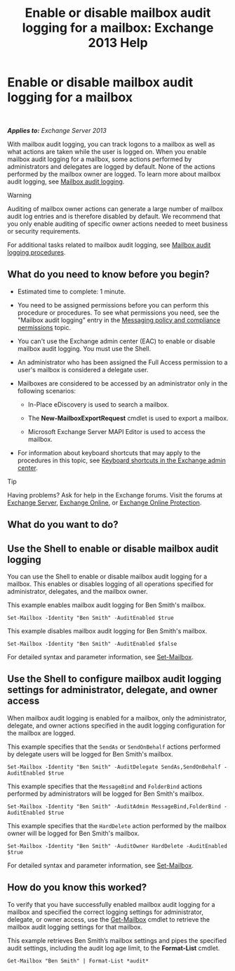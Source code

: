 ﻿---
title: 'Enable or disable mailbox audit logging for a mailbox: Exchange 2013 Help'
TOCTitle: Enable or disable mailbox audit logging for a mailbox
ms:assetid: c4bbfd52-6196-49c7-8c31-777fbbee11f2
ms:mtpsurl: https://technet.microsoft.com/en-us/library/Ff461937(v=EXCHG.150)
ms:contentKeyID: 49300697
ms.date: 12/09/2016
mtps_version: v=EXCHG.150
---

# Enable or disable mailbox audit logging for a mailbox

 

_**Applies to:** Exchange Server 2013_


With mailbox audit logging, you can track logons to a mailbox as well as what actions are taken while the user is logged on. When you enable mailbox audit logging for a mailbox, some actions performed by administrators and delegates are logged by default. None of the actions performed by the mailbox owner are logged. To learn more about mailbox audit logging, see [Mailbox audit logging](mailbox-audit-logging-exchange-2013-help.md).


> [!WARNING]
> Auditing of mailbox owner actions can generate a large number of mailbox audit log entries and is therefore disabled by default. We recommend that you only enable auditing of specific owner actions needed to meet business or security requirements.



For additional tasks related to mailbox audit logging, see [Mailbox audit logging procedures](mailbox-audit-logging-procedures-exchange-2013-help.md).

## What do you need to know before you begin?

  - Estimated time to complete: 1 minute.

  - You need to be assigned permissions before you can perform this procedure or procedures. To see what permissions you need, see the "Mailbox audit logging" entry in the [Messaging policy and compliance permissions](messaging-policy-and-compliance-permissions-exchange-2013-help.md) topic.

  - You can't use the Exchange admin center (EAC) to enable or disable mailbox audit logging. You must use the Shell.

  - An administrator who has been assigned the Full Access permission to a user's mailbox is considered a delegate user.

  - Mailboxes are considered to be accessed by an administrator only in the following scenarios:
    
      - In-Place eDiscovery is used to search a mailbox.
    
      - The **New-MailboxExportRequest** cmdlet is used to export a mailbox.
    
      - Microsoft Exchange Server MAPI Editor is used to access the mailbox.

  - For information about keyboard shortcuts that may apply to the procedures in this topic, see [Keyboard shortcuts in the Exchange admin center](keyboard-shortcuts-in-the-exchange-admin-center-exchange-online-protection-help.md).


> [!TIP]
> Having problems? Ask for help in the Exchange forums. Visit the forums at <A href="https://go.microsoft.com/fwlink/p/?linkid=60612">Exchange Server</A>, <A href="https://go.microsoft.com/fwlink/p/?linkid=267542">Exchange Online</A>, or <A href="https://go.microsoft.com/fwlink/p/?linkid=285351">Exchange Online Protection</A>.



## What do you want to do?

## Use the Shell to enable or disable mailbox audit logging

You can use the Shell to enable or disable mailbox audit logging for a mailbox. This enables or disables logging of all operations specified for administrator, delegates, and the mailbox owner.

This example enables mailbox audit logging for Ben Smith's mailbox.

    Set-Mailbox -Identity "Ben Smith" -AuditEnabled $true

This example disables mailbox audit logging for Ben Smith's mailbox.

    Set-Mailbox -Identity "Ben Smith" -AuditEnabled $false

For detailed syntax and parameter information, see [Set-Mailbox](https://technet.microsoft.com/en-us/library/bb123981\(v=exchg.150\)).

## Use the Shell to configure mailbox audit logging settings for administrator, delegate, and owner access

When mailbox audit logging is enabled for a mailbox, only the administrator, delegate, and owner actions specified in the audit logging configuration for the mailbox are logged.

This example specifies that the `SendAs` or `SendOnBehalf` actions performed by delegate users will be logged for Ben Smith's mailbox.

    Set-Mailbox -Identity "Ben Smith" -AuditDelegate SendAs,SendOnBehalf -AuditEnabled $true

This example specifies that the `MessageBind` and `FolderBind` actions performed by administrators will be logged for Ben Smith's mailbox.

    Set-Mailbox -Identity "Ben Smith" -AuditAdmin MessageBind,FolderBind -AuditEnabled $true

This example specifies that the `HardDelete` action performed by the mailbox owner will be logged for Ben Smith's mailbox.

    Set-Mailbox -Identity "Ben Smith" -AuditOwner HardDelete -AuditEnabled $true

For detailed syntax and parameter information, see [Set-Mailbox](https://technet.microsoft.com/en-us/library/bb123981\(v=exchg.150\)).

## How do you know this worked?

To verify that you have successfully enabled mailbox audit logging for a mailbox and specified the correct logging settings for administrator, delegate, or owner access, use the [Get-Mailbox](https://technet.microsoft.com/en-us/library/bb123685\(v=exchg.150\)) cmdlet to retrieve the mailbox audit logging settings for that mailbox.

This example retrieves Ben Smith’s mailbox settings and pipes the specified audit settings, including the audit log age limit, to the **Format-List** cmdlet.

    Get-Mailbox "Ben Smith" | Format-List *audit*

